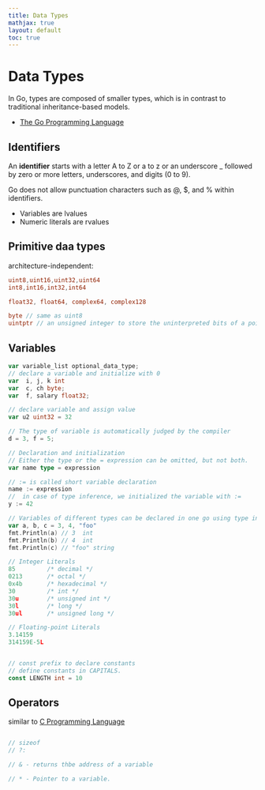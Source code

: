 ```yaml
---
title: Data Types
mathjax: true
layout: default
toc: true
---
```



# Data Types

In Go, types are composed of smaller types, which is in contrast to traditional inheritance-based models.


* [The Go Programming Language](Introduction.html)


## Identifiers

 An **identifier** starts with a letter A to Z or a to z or an underscore _ followed by zero or more letters, underscores, and digits (0 to 9).

 Go does not allow punctuation characters such as @, $, and % within identifiers.


* Variables are lvalues 
* Numeric literals are rvalues


## Primitive daa types

architecture-independent:

```go
uint8,uint16,uint32,uint64
int8,int16,int32,int64

float32, float64, complex64, complex128

byte // same as uint8
uintptr // an unsigned integer to store the uninterpreted bits of a pointer value
 ```



## Variables

```go
var variable_list optional_data_type;
// declare a variable and initialize with 0
var  i, j, k int
var  c, ch byte;
var  f, salary float32;

// declare variable and assign value 
var u2 uint32 = 32 

// The type of variable is automatically judged by the compiler
d = 3, f = 5;

// Declaration and initialization
// Either the type or the = expression can be omitted, but not both.
var name type = expression

// := is called short variable declaration
name := expression
//  in case of type inference, we initialized the variable with :=
y := 42 

// Variables of different types can be declared in one go using type inference.
var a, b, c = 3, 4, "foo"  
fmt.Println(a) // 3  int
fmt.Println(b) // 4  int
fmt.Println(c) // "foo" string

// Integer Literals
85         /* decimal */
0213       /* octal */
0x4b       /* hexadecimal */
30         /* int */
30u        /* unsigned int */
30l        /* long */
30ul       /* unsigned long */

// Floating-point Literals
3.14159      
314159E-5L   


// const prefix to declare constants 
// define constants in CAPITALS.
const LENGTH int = 10


```


## Operators

similar to [C Programming Language](../C/Introduction.html)

```go

// sizeof
// ?:

// & - returns thbe address of a variable

// * - Pointer to a variable.

```

